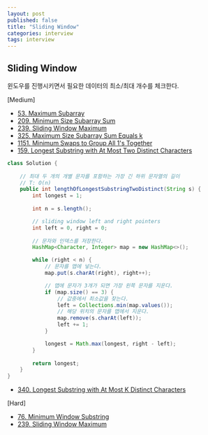 ```yaml
---
layout: post
published: false
title: "Sliding Window"
categories: interview
tags: interview 
---
```


## Sliding Window
윈도우를 진행시키면서 필요한 데이터의 최소/최대 개수를 체크한다.

[Medium]
- [53. Maximum Subarray](https://leetcode.com/problems/maximum-subarray/)
- [209. Minimum Size Subarray Sum](https://leetcode.com/problems/minimum-size-subarray-sum/)
- [239. Sliding Window Maximum](https://leetcode.com/problems/sliding-window-maximum/)
- [325. Maximum Size Subarray Sum Equals k](https://leetcode.com/problems/maximum-size-subarray-sum-equals-k/)
- [1151. Minimum Swaps to Group All 1's Together](https://leetcode.com/problems/minimum-swaps-to-group-all-1s-together/)
- [159. Longest Substring with At Most Two Distinct Characters](https://leetcode.com/problems/longest-substring-with-at-most-two-distinct-characters/)
```java
class Solution {
    
    // 최대 두 개의 개별 문자를 포함하는 가장 긴 하위 문자열의 길이
    // T: O(n)
    public int lengthOfLongestSubstringTwoDistinct(String s) {
        int longest = 1;
        
        int n = s.length();

        // sliding window left and right pointers
        int left = 0, right = 0;
        
        // 문자와 인덱스를 저장한다.
        HashMap<Character, Integer> map = new HashMap<>();

        while (right < n) {
            // 문자를 맵에 넣는다. 
            map.put(s.charAt(right), right++);

            // 맵에 문자가 3개가 되면 가장 왼쪽 문자를 지운다. 
            if (map.size() == 3) {
                // 값중에서 최소값을 찾는다. 
                left = Collections.min(map.values());
                // 해당 위치의 문자를 맵에서 지운다.
                map.remove(s.charAt(left));
                left += 1;
            }

            longest = Math.max(longest, right - left);
        }
        
        return longest;
    }
}
```
- [340. Longest Substring with At Most K Distinct Characters](https://leetcode.com/problems/longest-substring-with-at-most-k-distinct-characters/)

[Hard]
- [76. Minimum Window Substring](https://leetcode.com/problems/minimum-window-substring/)
- [239. Sliding Window Maximum](https://leetcode.com/problems/sliding-window-maximum/)